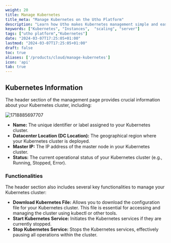 ```yaml
---
weight: 20
title: Manage Kubernetes
title_meta: "Manage Kubernetes on the Utho Platform"
description: "Learn how Utho makes Kubernetes management simple and easy so you easily anticipate your kubernetes infrastructure costs"
keywords: ["Kubernetes", "Instances",  "scaling", "server"]
tags: ["utho platform","Kubernetes"]
date: "2024-03-07T17:25:05+01:00"
lastmod: "2024-03-07T17:25:05+01:00"
draft: false
toc: true
aliases: ['/products/cloud/manage-kubernetes']
icon: 'api'
tab: true
---
```

## Kubernetes Information

The header section of the management page provides crucial information about your Kubernetes cluster, including:

![1718885697707](image/_index/1718885697707.png)

* **Name:** The unique identifier or label assigned to your Kubernetes cluster.
* **Datacenter Location (DC Location):** The geographical region where your Kubernetes cluster is deployed.
* **Master IP:** The IP address of the master node in your Kubernetes cluster.
* **Status:** The current operational status of your Kubernetes cluster (e.g., Running, Stopped, Error).

### Functionalities

The header section also includes several key functionalities to manage your Kubernetes cluster:

* **Download Kubernetes File:** Allows you to download the configuration file for your Kubernetes cluster. This file is essential for accessing and managing the cluster using kubectl or other tools.
* **Start Kubernetes Service:** Initiates the Kubernetes services if they are currently stopped.
* **Stop Kubernetes Service:** Stops the Kubernetes services, effectively pausing all operations within the cluster.
